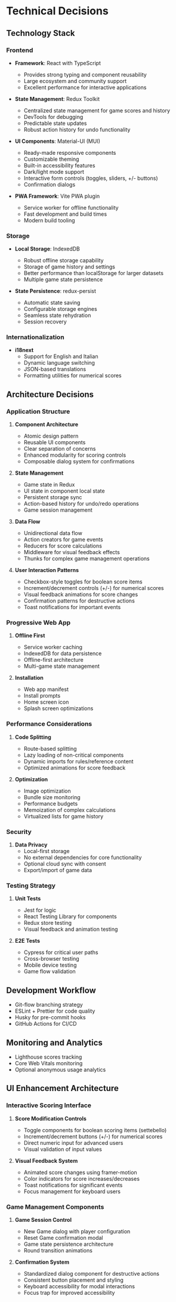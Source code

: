 # Technical Decisions

## Technology Stack

### Frontend
- **Framework**: React with TypeScript
  - Provides strong typing and component reusability
  - Large ecosystem and community support
  - Excellent performance for interactive applications
  
- **State Management**: Redux Toolkit
  - Centralized state management for game scores and history
  - DevTools for debugging
  - Predictable state updates
  - Robust action history for undo functionality

- **UI Components**: Material-UI (MUI)
  - Ready-made responsive components
  - Customizable theming
  - Built-in accessibility features
  - Dark/light mode support
  - Interactive form controls (toggles, sliders, +/- buttons)
  - Confirmation dialogs

- **PWA Framework**: Vite PWA plugin
  - Service worker for offline functionality
  - Fast development and build times
  - Modern build tooling

### Storage
- **Local Storage**: IndexedDB
  - Robust offline storage capability
  - Storage of game history and settings
  - Better performance than localStorage for larger datasets
  - Multiple game state persistence

- **State Persistence**: redux-persist
  - Automatic state saving
  - Configurable storage engines
  - Seamless state rehydration
  - Session recovery

### Internationalization
- **i18next**
  - Support for English and Italian
  - Dynamic language switching
  - JSON-based translations
  - Formatting utilities for numerical scores

## Architecture Decisions

### Application Structure
1. **Component Architecture**
   - Atomic design pattern
   - Reusable UI components
   - Clear separation of concerns
   - Enhanced modularity for scoring controls
   - Composable dialog system for confirmations

2. **State Management**
   - Game state in Redux
   - UI state in component local state
   - Persistent storage sync
   - Action-based history for undo/redo operations
   - Game session management

3. **Data Flow**
   - Unidirectional data flow
   - Action creators for game events
   - Reducers for score calculations
   - Middleware for visual feedback effects
   - Thunks for complex game management operations

4. **User Interaction Patterns**
   - Checkbox-style toggles for boolean score items
   - Increment/decrement controls (+/-) for numerical scores
   - Visual feedback animations for score changes
   - Confirmation patterns for destructive actions
   - Toast notifications for important events

### Progressive Web App
1. **Offline First**
   - Service worker caching
   - IndexedDB for data persistence
   - Offline-first architecture
   - Multi-game state management

2. **Installation**
   - Web app manifest
   - Install prompts
   - Home screen icon
   - Splash screen optimizations

### Performance Considerations
1. **Code Splitting**
   - Route-based splitting
   - Lazy loading of non-critical components
   - Dynamic imports for rules/reference content
   - Optimized animations for score feedback

2. **Optimization**
   - Image optimization
   - Bundle size monitoring
   - Performance budgets
   - Memoization of complex calculations
   - Virtualized lists for game history

### Security
1. **Data Privacy**
   - Local-first storage
   - No external dependencies for core functionality
   - Optional cloud sync with consent
   - Export/import of game data

### Testing Strategy
1. **Unit Tests**
   - Jest for logic
   - React Testing Library for components
   - Redux store testing
   - Visual feedback and animation testing

2. **E2E Tests**
   - Cypress for critical user paths
   - Cross-browser testing
   - Mobile device testing
   - Game flow validation

## Development Workflow
- Git-flow branching strategy
- ESLint + Prettier for code quality
- Husky for pre-commit hooks
- GitHub Actions for CI/CD

## Monitoring and Analytics
- Lighthouse scores tracking
- Core Web Vitals monitoring
- Optional anonymous usage analytics

## UI Enhancement Architecture

### Interactive Scoring Interface
1. **Score Modification Controls**
   - Toggle components for boolean scoring items (settebello)
   - Increment/decrement buttons (+/-) for numerical scores
   - Direct numeric input for advanced users
   - Visual validation of input values

2. **Visual Feedback System**
   - Animated score changes using framer-motion
   - Color indicators for score increases/decreases
   - Toast notifications for significant events
   - Focus management for keyboard users

### Game Management Components
1. **Game Session Control**
   - New Game dialog with player configuration
   - Reset Game confirmation modal
   - Game state persistence architecture
   - Round transition animations

2. **Confirmation System**
   - Standardized dialog component for destructive actions
   - Consistent button placement and styling
   - Keyboard accessibility for modal interactions
   - Focus trap for improved accessibility